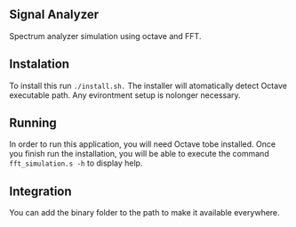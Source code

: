 ## Signal Analyzer
Spectrum analyzer simulation using octave and FFT.

## Instalation
To install this run ```./install.sh.```
The installer will atomatically detect Octave executable path. Any evirontment setup is nolonger necessary.

## Running
In order to run this application, you will need Octave tobe installed.
Once you finish run the installation, you will be able to execute the command ```fft_simulation.s -h``` to display help.

## Integration
You can add the binary folder to the path to make it available everywhere.
